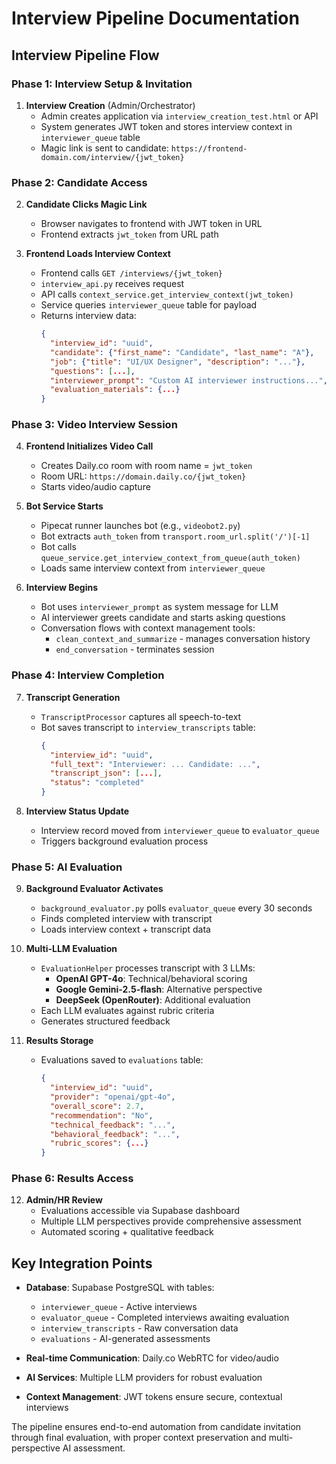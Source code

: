 # Interview Pipeline Documentation

## Interview Pipeline Flow

### **Phase 1: Interview Setup & Invitation**

1. **Interview Creation** (Admin/Orchestrator)
   - Admin creates application via `interview_creation_test.html` or API
   - System generates JWT token and stores interview context in `interviewer_queue` table
   - Magic link is sent to candidate: `https://frontend-domain.com/interview/{jwt_token}`

### **Phase 2: Candidate Access**

2. **Candidate Clicks Magic Link**
   - Browser navigates to frontend with JWT token in URL
   - Frontend extracts `jwt_token` from URL path

3. **Frontend Loads Interview Context**
   - Frontend calls `GET /interviews/{jwt_token}`
   - `interview_api.py` receives request
   - API calls `context_service.get_interview_context(jwt_token)`
   - Service queries `interviewer_queue` table for payload
   - Returns interview data:
     ```json
     {
       "interview_id": "uuid",
       "candidate": {"first_name": "Candidate", "last_name": "A"},
       "job": {"title": "UI/UX Designer", "description": "..."},
       "questions": [...],
       "interviewer_prompt": "Custom AI interviewer instructions...",
       "evaluation_materials": {...}
     }
     ```

### **Phase 3: Video Interview Session**

4. **Frontend Initializes Video Call**
   - Creates Daily.co room with room name = `jwt_token`
   - Room URL: `https://domain.daily.co/{jwt_token}`
   - Starts video/audio capture

5. **Bot Service Starts**
   - Pipecat runner launches bot (e.g., `videobot2.py`)
   - Bot extracts `auth_token` from `transport.room_url.split('/')[-1]`
   - Bot calls `queue_service.get_interview_context_from_queue(auth_token)`
   - Loads same interview context from `interviewer_queue`

6. **Interview Begins**
   - Bot uses `interviewer_prompt` as system message for LLM
   - AI interviewer greets candidate and starts asking questions
   - Conversation flows with context management tools:
     - `clean_context_and_summarize` - manages conversation history
     - `end_conversation` - terminates session

### **Phase 4: Interview Completion**

7. **Transcript Generation**
   - `TranscriptProcessor` captures all speech-to-text
   - Bot saves transcript to `interview_transcripts` table:
     ```json
     {
       "interview_id": "uuid",
       "full_text": "Interviewer: ... Candidate: ...",
       "transcript_json": [...],
       "status": "completed"
     }
     ```

8. **Interview Status Update**
   - Interview record moved from `interviewer_queue` to `evaluator_queue`
   - Triggers background evaluation process

### **Phase 5: AI Evaluation**

9. **Background Evaluator Activates**
   - `background_evaluator.py` polls `evaluator_queue` every 30 seconds
   - Finds completed interview with transcript
   - Loads interview context + transcript data

10. **Multi-LLM Evaluation**
    - `EvaluationHelper` processes transcript with 3 LLMs:
      - **OpenAI GPT-4o**: Technical/behavioral scoring
      - **Google Gemini-2.5-flash**: Alternative perspective
      - **DeepSeek (OpenRouter)**: Additional evaluation
    - Each LLM evaluates against rubric criteria
    - Generates structured feedback

11. **Results Storage**
    - Evaluations saved to `evaluations` table:
      ```json
      {
        "interview_id": "uuid",
        "provider": "openai/gpt-4o",
        "overall_score": 2.7,
        "recommendation": "No",
        "technical_feedback": "...",
        "behavioral_feedback": "...",
        "rubric_scores": {...}
      }
      ```

### **Phase 6: Results Access**

12. **Admin/HR Review**
    - Evaluations accessible via Supabase dashboard
    - Multiple LLM perspectives provide comprehensive assessment
    - Automated scoring + qualitative feedback

## Key Integration Points

- **Database**: Supabase PostgreSQL with tables:
  - `interviewer_queue` - Active interviews
  - `evaluator_queue` - Completed interviews awaiting evaluation
  - `interview_transcripts` - Raw conversation data
  - `evaluations` - AI-generated assessments

- **Real-time Communication**: Daily.co WebRTC for video/audio
- **AI Services**: Multiple LLM providers for robust evaluation
- **Context Management**: JWT tokens ensure secure, contextual interviews

The pipeline ensures end-to-end automation from candidate invitation through final evaluation, with proper context preservation and multi-perspective AI assessment.
